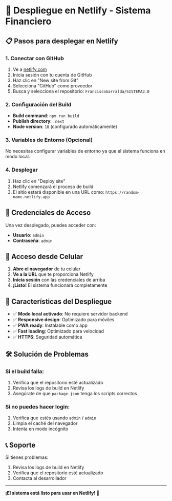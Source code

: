 # 🚀 Despliegue en Netlify - Sistema Financiero

## 📋 Pasos para desplegar en Netlify

### 1. **Conectar con GitHub**
1. Ve a [netlify.com](https://netlify.com)
2. Inicia sesión con tu cuenta de GitHub
3. Haz clic en "New site from Git"
4. Selecciona "GitHub" como proveedor
5. Busca y selecciona el repositorio: `FranciscoGarralda/SISTEMA2.0`

### 2. **Configuración del Build**
- **Build command**: `npm run build`
- **Publish directory**: `.next`
- **Node version**: `18` (configurado automáticamente)

### 3. **Variables de Entorno (Opcional)**
No necesitas configurar variables de entorno ya que el sistema funciona en modo local.

### 4. **Desplegar**
1. Haz clic en "Deploy site"
2. Netlify comenzará el proceso de build
3. El sitio estará disponible en una URL como: `https://random-name.netlify.app`

## 🔐 Credenciales de Acceso

Una vez desplegado, puedes acceder con:
- **Usuario**: `admin`
- **Contraseña**: `admin`

## 📱 Acceso desde Celular

1. **Abre el navegador** de tu celular
2. **Ve a la URL** que te proporciona Netlify
3. **Inicia sesión** con las credenciales de arriba
4. **¡Listo!** El sistema funcionará completamente

## 🔧 Características del Despliegue

- ✅ **Modo local activado**: No requiere servidor backend
- ✅ **Responsive design**: Optimizado para móviles
- ✅ **PWA ready**: Instalable como app
- ✅ **Fast loading**: Optimizado para velocidad
- ✅ **HTTPS**: Seguridad automática

## 🛠️ Solución de Problemas

### Si el build falla:
1. Verifica que el repositorio esté actualizado
2. Revisa los logs de build en Netlify
3. Asegúrate de que `package.json` tenga los scripts correctos

### Si no puedes hacer login:
1. Verifica que estés usando `admin` / `admin`
2. Limpia el caché del navegador
3. Intenta en modo incógnito

## 📞 Soporte

Si tienes problemas:
1. Revisa los logs de build en Netlify
2. Verifica que el repositorio esté actualizado
3. Contacta al desarrollador

---

**¡El sistema está listo para usar en Netlify! 🎉**
